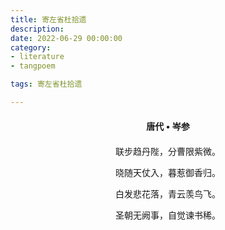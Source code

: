 ```yaml
---
title: 寄左省杜拾遗
description:
date: 2022-06-29 00:00:00
category:
- literature
- tangpoem

tags: 寄左省杜拾遗

---
```


<div id="poem-author">
唐代 • 岑参
</div>
<div id="poem-body">
<p class="poem-paragraph">联步趋丹陛，分曹限紫微。</p>
<p class="poem-paragraph">晓随天仗入，暮惹御香归。</p>
<p class="poem-paragraph">白发悲花落，青云羡鸟飞。</p>
<p class="poem-paragraph">圣朝无阙事，自觉谏书稀。</p>

</div>

<style>

#poem-author {
    width: 100%;
    text-align: center;
    margin: 20px 0;
    font-weight: bold;
}
#poem-body {
    width: 100%;
    text-align: center;
}
.poem-paragraph {
    font-family: "仿宋"
}

</style>